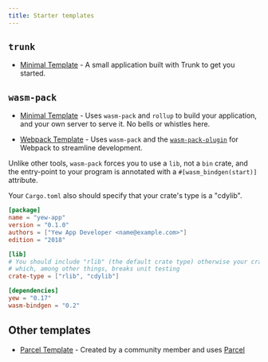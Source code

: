 ```yaml
---
title: Starter templates
---
```


## `trunk`

- [Minimal Template](https://github.com/yewstack/yew-trunk-minimal-template) - A small application built with Trunk to get you started.

## `wasm-pack`

- [Minimal Template](https://github.com/yewstack/yew-wasm-pack-minimal) - Uses `wasm-pack` and
  `rollup` to build your application, and your own server to serve it. No bells or whistles here.

- [Webpack Template](https://github.com/yewstack/yew-wasm-pack-template) - Uses `wasm-pack` and the
  [`wasm-pack-plugin`](https://github.com/wasm-tool/wasm-pack-plugin) for Webpack to streamline development.

Unlike other tools, `wasm-pack` forces you to use a `lib`, not a `bin` crate,
and the entry-point to your program is annotated with a `#[wasm_bindgen(start)]` attribute.

Your `Cargo.toml` also should specify that your crate's type is a "cdylib".

```toml
[package]
name = "yew-app"
version = "0.1.0"
authors = ["Yew App Developer <name@example.com>"]
edition = "2018"

[lib]
# You should include "rlib" (the default crate type) otherwise your crate can't be used as a Rust library
# which, among other things, breaks unit testing
crate-type = ["rlib", "cdylib"]

[dependencies]
yew = "0.17"
wasm-bindgen = "0.2"
```

## Other templates

- [Parcel Template](https://github.com/spielrs/yew-parcel-template) - Created by a community member
  and uses [Parcel](https://parceljs.org/)
